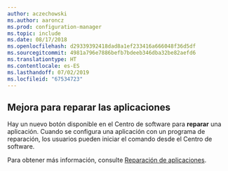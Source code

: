 ```yaml
---
author: aczechowski
ms.author: aaroncz
ms.prod: configuration-manager
ms.topic: include
ms.date: 08/17/2018
ms.openlocfilehash: d29339392418dad8a1ef233416a666048f36d5df
ms.sourcegitcommit: 4981a796e7886befb7bdeeb346dba32be82aefd6
ms.translationtype: HT
ms.contentlocale: es-ES
ms.lasthandoff: 07/02/2019
ms.locfileid: "67534723"
---
```

## <a name="bkmk_repair"></a> Mejora para reparar las aplicaciones
<!--1357866-->

Hay un nuevo botón disponible en el Centro de software para **reparar** una aplicación. Cuando se configura una aplicación con un programa de reparación, los usuarios pueden iniciar el comando desde el Centro de software. 

Para obtener más información, consulte [Reparación de aplicaciones](/sccm/core/get-started/capabilities-in-technical-preview-1807#bkmk_app-repair).


